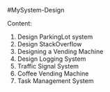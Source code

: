 #MySystem-Design

Content:
1. Design ParkingLot system
2. Design StackOverflow
3. Designing a Vending Machine
4. Design Logging System
5. Traffic Signal System 
6. Coffee Vending Machine
7. Task Management System



